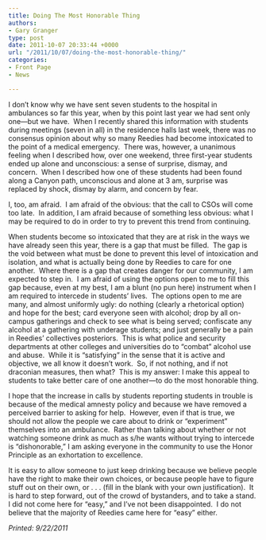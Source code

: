 ```yaml
---
title: Doing The Most Honorable Thing
authors:
- Gary Granger
type: post
date: 2011-10-07 20:33:44 +0000
url: "/2011/10/07/doing-the-most-honorable-thing/"
categories:
- Front Page
- News

---
```

I don’t know why we have sent seven students to the hospital in ambulances so far this year, when by this point last year we had sent only one—but we have.  When I recently shared this information with students during meetings (seven in all) in the residence halls last week, there was no consensus opinion about why so many Reedies had become intoxicated to the point of a medical emergency.  There was, however, a unanimous feeling when I described how, over one weekend, three first-year students ended up alone and unconscious: a sense of surprise, dismay, and concern.  When I described how one of these students had been found along a Canyon path, unconscious and alone at 3 am, surprise was replaced by shock, dismay by alarm, and concern by fear.

I, too, am afraid.  I am afraid of the obvious: that the call to CSOs will come too late.  In addition, I am afraid because of something less obvious: what I may be required to do in order to try to prevent this trend from continuing.

When students become so intoxicated that they are at risk in the ways we have already seen this year, there is a gap that must be filled.  The gap is the void between what must be done to prevent this level of intoxication and isolation, and what is actually being done by Reedies to care for one another.  Where there is a gap that creates danger for our community, I am expected to step in.  I am afraid of using the options open to me to fill this gap because, even at my best, I am a blunt (no pun here) instrument when I am required to intercede in students’ lives.  The options open to me are many, and almost uniformly ugly: do nothing (clearly a rhetorical option) and hope for the best; card everyone seen with alcohol; drop by all on-campus gatherings and check to see what is being served; confiscate any alcohol at a gathering with underage students; and just generally be a pain in Reedies’ collectives posteriors.  This is what police and security departments at other colleges and universities do to “combat” alcohol use and abuse.  While it is “satisfying” in the sense that it is active and objective, we all know it doesn’t work.  So, if not nothing, and if not draconian measures, then what?  This is my answer: I make this appeal to students to take better care of one another—to do the most honorable thing.

I hope that the increase in calls by students reporting students in trouble is because of the medical amnesty policy and because we have removed a perceived barrier to asking for help.  However, even if that is true, we should not allow the people we care about to drink or “experiment” themselves into an ambulance.  Rather than talking about whether or not watching someone drink as much as s/he wants without trying to intercede is “dishonorable,” I am asking everyone in the community to use the Honor Principle as an exhortation to excellence.

It is easy to allow someone to just keep drinking because we believe people have the right to make their own choices, or because people have to figure stuff out on their own, or . . . (fill in the blank with your own justification).  It is hard to step forward, out of the crowd of bystanders, and to take a stand.  I did not come here for “easy,” and I’ve not been disappointed.  I do not believe that the majority of Reedies came here for “easy” either.

_Printed: 9/22/2011_